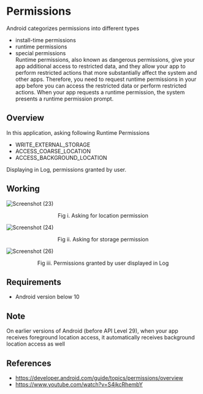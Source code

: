 # Permissions
Android categorizes permissions into different types
- install-time permissions
- runtime permissions 
- special permissions </br>
Runtime permissions, also known as dangerous permissions, give your app additional access to restricted data, and they allow your app to
perform restricted actions that more substantially affect the system and other apps. Therefore, you need to request runtime permissions in
your app before you can access the restricted data or perform restricted actions. When your app requests a runtime permission, the system 
presents a runtime permission prompt.

## Overview
In this application, asking following Runtime Permissions
- WRITE_EXTERNAL_STORAGE
- ACCESS_COARSE_LOCATION
- ACCESS_BACKGROUND_LOCATION

Displaying in Log, permissions granted by user.

## Working 
![Screenshot (23)](https://user-images.githubusercontent.com/56642290/168093242-3b2b9c55-f4a0-4944-bcdf-cd3f280edd08.png)
<p align="center"> Fig i. Asking for location permission </p> 

![Screenshot (24)](https://user-images.githubusercontent.com/56642290/168093254-062b49a4-3781-4318-82cd-3e2656c5dd0a.png)
<p align="center"> Fig ii. Asking for storage permission </p>

![Screenshot (26)](https://user-images.githubusercontent.com/56642290/168093260-e4315f76-463e-45ff-aef6-c6adf60a5022.png)
<p align="center"> Fig iii. Permissions granted by user displayed in Log </p>

## Requirements
- Android version below 10

## Note
On earlier versions of Android (before API Level 29), when your app receives foreground location access,
it automatically receives background location access as well

## References
- https://developer.android.com/guide/topics/permissions/overview
- https://www.youtube.com/watch?v=S4jkcRhembY

